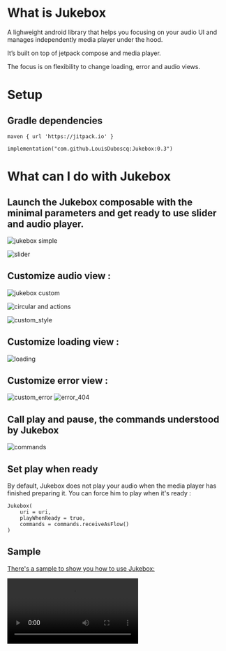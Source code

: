 # What is Jukebox

A lighweight android library that helps you focusing on your audio UI and manages independently 
media player under the hood.

It’s built on top of jetpack compose and media player.

The focus is on flexibility to change loading, error and audio views.

# Setup

## Gradle dependencies

``` 
maven { url 'https://jitpack.io' }
```

```
implementation("com.github.LouisDuboscq:Jukebox:0.3")
```

# What can I do with Jukebox

## Launch the Jukebox composable with the minimal parameters and get ready to use slider and audio player.

![jukebox simple](assets/jukebox_simple.png)

![slider](assets/slider.png)

## Customize audio view : 

![jukebox custom](assets/jukebox_custom.png)
 
![circular and actions](assets/circular_and_actions.png)

![custom_style](assets/custom_style.png)

## Customize loading view : 

![loading](assets/loading.png)

## Customize error view :

![custom_error](assets/custom_error.png)
![error_404](assets/error_404.png)

## Call play and pause, the commands understood by Jukebox

![commands](assets/commands.png)

## Set play when ready

By default, Jukebox does not play your audio when the media player has finished preparing it.
You can force him to play when it's ready :

```
Jukebox(
    uri = uri,
    playWhenReady = true,
    commands = commands.receiveAsFlow()
)
```

## Sample 

[There's a sample to show you how to use Jukebox:](examples/src/main/java/com/lduboscq/jukeboxe/examples/JukeboxSample.kt)

![sample](assets/sample.mov)
